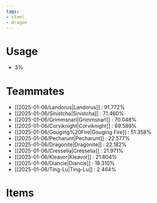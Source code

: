 ```yaml
---
tags:
- steel
- dragon
---
```

# Usage
- 3%
# Teammates
- [[2025-01-06/Landorus|Landorus]] : 91.772%
- [[2025-01-06/Sinistcha|Sinistcha]] : 71.460%
- [[2025-01-06/Grimmsnarl|Grimmsnarl]] : 70.048%
- [[2025-01-06/Corviknight|Corviknight]] : 69.589%
- [[2025-01-06/Gouging%20Fire|Gouging Fire]] : 51.358%
- [[2025-01-06/Pecharunt|Pecharunt]] : 22.577%
- [[2025-01-06/Dragonite|Dragonite]] : 22.182%
- [[2025-01-06/Cresselia|Cresselia]] : 21.971%
- [[2025-01-06/Kleavor|Kleavor]] : 21.804%
- [[2025-01-06/Diancie|Diancie]] : 18.310%
- [[2025-01-06/Ting-Lu|Ting-Lu]] : 2.464%
# Items